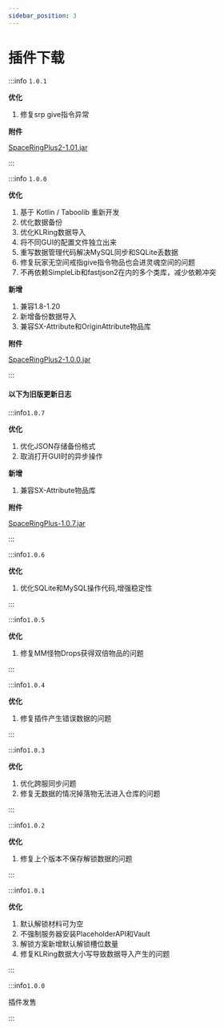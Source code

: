 ```yaml
---
sidebar_position: 3
---
```


# 插件下载

:::info `1.0.1`

**优化**

1. 修复srp give指令异常

**附件**

[SpaceRingPlus2-1.01.jar](https://www.goodmc.cn/plugin/SpaceRingPlus/SpaceRingPlus2-1.0.1.jar)

:::

:::info `1.0.0`

**优化**

1. 基于 Kotlin / Taboolib 重新开发
2. 优化数据备份
3. 优化KLRing数据导入
4. 将不同GUI的配置文件独立出来
5. 重写数据管理代码解决MySQL同步和SQLite丢数据
6. 修复玩家无空间戒指give指令物品也会进灵魂空间的问题
7. 不再依赖SimpleLib和fastjson2在内的多个类库，减少依赖冲突

**新增**

1. 兼容1.8-1.20
2. 新增备份数据导入
3. 兼容SX-Attribute和OriginAttribute物品库

**附件**

[SpaceRingPlus2-1.0.0.jar](https://www.goodmc.cn/plugin/SpaceRingPlus/SpaceRingPlus2-1.0.0.jar)

:::

#### 以下为旧版更新日志

:::info`1.0.7`

**优化**

1. 优化JSON存储备份格式
2. 取消打开GUI时的异步操作

**新增**

1. 兼容SX-Attribute物品库

**附件**

[SpaceRingPlus-1.0.7.jar](https://www.goodmc.cn/plugin/SpaceRingPlus/SpaceRingPlus-1.0.7.jar)

:::

:::info`1.0.6`

**优化**

1. 优化SQLite和MySQL操作代码,增强稳定性

:::

:::info`1.0.5`

**优化**

1. 修复MM怪物Drops获得双倍物品的问题

:::

:::info`1.0.4`

**优化**

1. 修复插件产生错误数据的问题

:::

:::info`1.0.3`

**优化**

1. 优化跨服同步问题
2. 修复无数据的情况掉落物无法进入仓库的问题

:::

:::info`1.0.2`

**优化**

1. 修复上个版本不保存解锁数据的问题

:::

:::info`1.0.1`

**优化**

1. 默认解锁材料可为空
2. 不强制服务器安装PlaceholderAPI和Vault
3. 解锁方案新增默认解锁槽位数量
4. 修复KLRing数据大小写导致数据导入产生的问题

:::

:::info`1.0.0`

插件发售

:::
